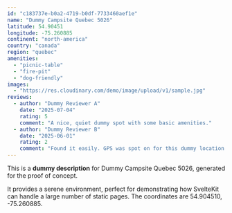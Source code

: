```yaml
---
id: "c183737e-b0a2-4719-b0df-7733460aef1e"
name: "Dummy Campsite Quebec 5026"
latitude: 54.90451
longitude: -75.260885
continent: "north-america"
country: "canada"
region: "quebec"
amenities:
  - "picnic-table"
  - "fire-pit"
  - "dog-friendly"
images:
  - "https://res.cloudinary.com/demo/image/upload/v1/sample.jpg"
reviews:
  - author: "Dummy Reviewer A"
    date: "2025-07-04"
    rating: 5
    comment: "A nice, quiet dummy spot with some basic amenities."
  - author: "Dummy Reviewer B"
    date: "2025-06-01"
    rating: 2
    comment: "Found it easily. GPS was spot on for this dummy location."
---
```


This is a **dummy description** for Dummy Campsite Quebec 5026, generated for the proof of concept.

It provides a serene environment, perfect for demonstrating how SvelteKit can handle a large number of static pages. The coordinates are 54.904510, -75.260885.
